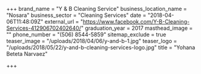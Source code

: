 +++
brand_name = "Y & B Cleaning Service"
business_location_name = "Nosara"
business_sector = "Cleaning Services"
date = "2018-04-06T11:48:09Z"
external_url = "https://www.facebook.com/Y-B-Cleaning-Services-412906702402640/"
graduation_year = 2017
masthead_image = ""
phone_number = "(506) 8544-5859"
sitemap_exclude = true
teaser_image = "/uploads/2018/04/06/y-and-b-1.jpg"
teaser_logo = "/uploads/2018/05/22/y-and-b-cleaning-services-logo.jpg"
title = "Yohana Beteta Narvaez"

+++
